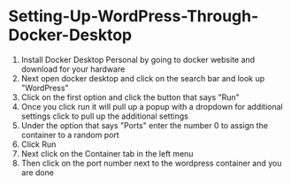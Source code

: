 # Setting-Up-WordPress-Through-Docker-Desktop


1. Install Docker Desktop Personal by going to docker website and download for your hardware
2. Next open docker desktop and click on the search bar and look up "WordPress"
3. Click on the first option and click the button that says "Run"
4. Once you click run it will pull up a popup with a dropdown for additional settings click to pull up the additional settings
5. Under the option that says "Ports" enter the number 0 to assign the container to a random port
6. Click Run
7. Next click on the Container tab in the left menu
8. Then click on the port number next to the wordpress container and you are done
